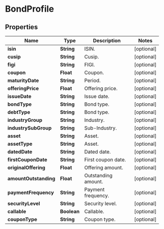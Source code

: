 

# BondProfile


## Properties

| Name | Type | Description | Notes |
|------------ | ------------- | ------------- | -------------|
|**isin** | **String** | ISIN. |  [optional] |
|**cusip** | **String** | Cusip. |  [optional] |
|**figi** | **String** | FIGI. |  [optional] |
|**coupon** | **Float** | Coupon. |  [optional] |
|**maturityDate** | **String** | Period. |  [optional] |
|**offeringPrice** | **Float** | Offering price. |  [optional] |
|**issueDate** | **String** | Issue date. |  [optional] |
|**bondType** | **String** | Bond type. |  [optional] |
|**debtType** | **String** | Bond type. |  [optional] |
|**industryGroup** | **String** | Industry. |  [optional] |
|**industrySubGroup** | **String** | Sub-Industry. |  [optional] |
|**asset** | **String** | Asset. |  [optional] |
|**assetType** | **String** | Asset. |  [optional] |
|**datedDate** | **String** | Dated date. |  [optional] |
|**firstCouponDate** | **String** | First coupon date. |  [optional] |
|**originalOffering** | **Float** | Offering amount. |  [optional] |
|**amountOutstanding** | **Float** | Outstanding amount. |  [optional] |
|**paymentFrequency** | **String** | Payment frequency. |  [optional] |
|**securityLevel** | **String** | Security level. |  [optional] |
|**callable** | **Boolean** | Callable. |  [optional] |
|**couponType** | **String** | Coupon type. |  [optional] |



